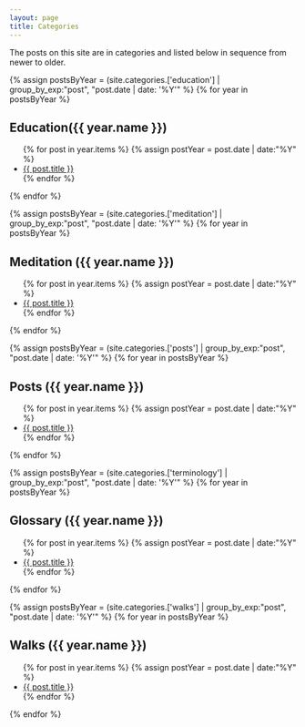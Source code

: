```yaml
---
layout: page
title: Categories
---
```


The posts on this site are in categories and listed below in sequence from newer to older.

{% assign postsByYear = (site.categories.['education'] | group_by_exp:"post", "post.date | date: '%Y'" %}
{% for year in postsByYear %}
<h2>Education({{ year.name }})</h2>
<ul>
{% for post in year.items %}
{% assign postYear = post.date | date:"%Y" %}
<li><a href="{{ post.url }}">{{ post.title }}</a></li>		
{% endfor %}
</ul>	
{% endfor %}

{% assign postsByYear = (site.categories.['meditation'] | group_by_exp:"post", "post.date | date: '%Y'" %}
{% for year in postsByYear %}
<h2>Meditation ({{ year.name }})</h2>
<ul>
{% for post in year.items %}
{% assign postYear = post.date | date:"%Y" %}
<li><a href="{{ post.url }}">{{ post.title }}</a></li>		
{% endfor %}
</ul>	
{% endfor %}

{% assign postsByYear = (site.categories.['posts'] | group_by_exp:"post", "post.date | date: '%Y'" %}
{% for year in postsByYear %}
<h2>Posts ({{ year.name }})</h2>
<ul>
{% for post in year.items %}
{% assign postYear = post.date | date:"%Y" %}
<li><a href="{{ post.url }}">{{ post.title }}</a></li>		
{% endfor %}
</ul>	
{% endfor %}

{% assign postsByYear = (site.categories.['terminology'] | group_by_exp:"post", "post.date | date: '%Y'" %}
{% for year in postsByYear %}
<h2>Glossary ({{ year.name }})</h2>
<ul>
{% for post in year.items %}
{% assign postYear = post.date | date:"%Y" %}
<li><a href="{{ post.url }}">{{ post.title }}</a></li>		
{% endfor %}
</ul>	
{% endfor %}

{% assign postsByYear = (site.categories.['walks'] | group_by_exp:"post", "post.date | date: '%Y'" %}
{% for year in postsByYear %}
<h2>Walks ({{ year.name }})</h2>
<ul>
{% for post in year.items %}
{% assign postYear = post.date | date:"%Y" %}
<li><a href="{{ post.url }}">{{ post.title }}</a></li>		
{% endfor %}
</ul>	
{% endfor %}
